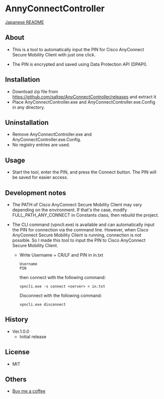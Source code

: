 # AnnyConnectController
[Japanese README](README.ja.md)

## About
- This is a tool to automatically input the PIN for Cisco AnyConnect Secure Mobility Client with just one click.

- The PIN is encrypted and saved using Data Protection API (DPAPI).


## Installation
- Download zip file from https://github.com/saltpp/AnyConnectController/releases and extract it
- Place AnyConnectController.exe and AnyConnectController.exe.Config in any directory.


## Uninstallation
- Remove AnyConnectController.exe and AnyConnectController.exe.Config.
- No registry entries are used.


## Usage
- Start the tool, enter the PIN, and press the Connect button. The PIN will be saved for easier access.


## Development notes
- The PATH of Cisco AnyConnect Secure Mobility Client may vary depending on the environment. If that's the case, modify FULL_PATH_ANY_CONNECT in Constants class, then rebuild the project.

- The CLI command (vpncli.exe) is available and can automatically input the PIN for connection via the command line. However, when Cisco AnyConnect Secure Mobility Client is running, connection is not possible. So I made this tool to input the PIN to Cisco AnyConnect Secure Mobility Client.
  - Write Username + CR/LF and PIN in in.txt
    ```
    Username
    PIN
    ```
    then connect with the following command:
    ```
    vpncli.exe -s connect <server> < in.txt
    ```
    Disconnect with the following command:
    ```
    vpncli.exe disconnect
    ```
## History
- Ver.1.0.0
  - Initial release


## License
- MIT


## Others
- [Buy me a coffee](https://www.buymeacoffee.com/saltpp)